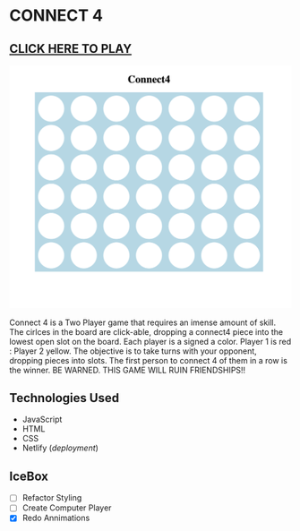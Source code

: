 # CONNECT 4

[CLICK HERE TO PLAY](https://connect4-ms.netlify.app/ "connect4 link")
---------------------
![gameImg](./assets/Screenshot%202022-12-22%20at%2012.44.08%20PM.png)



Connect 4 is a Two Player game that requires an imense amount of skill. The cirlces in the board are click-able, dropping a connect4 piece into the lowest open slot on the board. Each player is a signed a color. Player 1 is red : Player 2 yellow. The objective is to take turns with your opponent, dropping pieces into slots. The first person to connect 4 of them in a row is the winner. BE WARNED. THIS GAME WILL RUIN FRIENDSHIPS!!

## Technologies Used

* JavaScript
* HTML
* CSS
* Netlify (*deployment*)

## IceBox

- [ ] Refactor Styling
- [ ] Create Computer Player
- [x] Redo Annimations